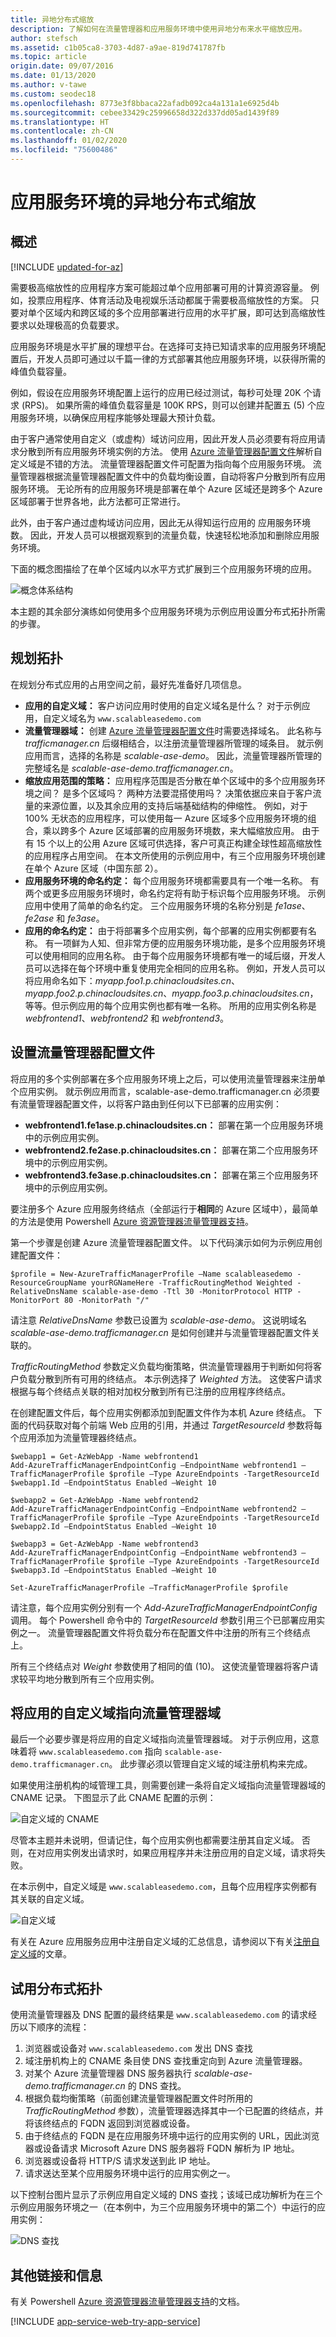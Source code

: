 ```yaml
---
title: 异地分布式缩放
description: 了解如何在流量管理器和应用服务环境中使用异地分布来水平缩放应用。
author: stefsch
ms.assetid: c1b05ca8-3703-4d87-a9ae-819d741787fb
ms.topic: article
origin.date: 09/07/2016
ms.date: 01/13/2020
ms.author: v-tawe
ms.custom: seodec18
ms.openlocfilehash: 8773e3f8bbaca22afadb092ca4a131a1e6925d4b
ms.sourcegitcommit: cebee33429c25996658d322d337dd05ad1439f89
ms.translationtype: HT
ms.contentlocale: zh-CN
ms.lasthandoff: 01/02/2020
ms.locfileid: "75600486"
---
```

# <a name="geo-distributed-scale-with-app-service-environments"></a>应用服务环境的异地分布式缩放
## <a name="overview"></a>概述

[!INCLUDE [updated-for-az](../../../includes/updated-for-az.md)]

需要极高缩放性的应用程序方案可能超过单个应用部署可用的计算资源容量。  例如，投票应用程序、体育活动及电视娱乐活动都属于需要极高缩放性的方案。 只要对单个区域内和跨区域的多个应用部署进行应用的水平扩展，即可达到高缩放性要求以处理极高的负载要求。

应用服务环境是水平扩展的理想平台。在选择可支持已知请求率的应用服务环境配置后，开发人员即可通过以千篇一律的方式部署其他应用服务环境，以获得所需的峰值负载容量。

例如，假设在应用服务环境配置上运行的应用已经过测试，每秒可处理 20K 个请求 (RPS)。  如果所需的峰值负载容量是 100K RPS，则可以创建并配置五 (5) 个应用服务环境，以确保应用程序能够处理最大预计负载。

由于客户通常使用自定义（或虚构）域访问应用，因此开发人员必须要有将应用请求分散到所有应用服务环境实例的方法。  使用 [Azure 流量管理器配置文件][AzureTrafficManagerProfile]解析自定义域是不错的方法。  流量管理器配置文件可配置为指向每个应用服务环境。  流量管理器根据流量管理器配置文件中的负载均衡设置，自动将客户分散到所有应用服务环境。  无论所有的应用服务环境是部署在单个 Azure 区域还是跨多个 Azure 区域部署于世界各地，此方法都可正常进行。

此外，由于客户通过虚构域访问应用，因此无从得知运行应用的 应用服务环境数。  因此，开发人员可以根据观察到的流量负载，快速轻松地添加和删除应用服务环境。

下面的概念图描绘了在单个区域内以水平方式扩展到三个应用服务环境的应用。

![概念体系结构][ConceptualArchitecture] 

本主题的其余部分演练如何使用多个应用服务环境为示例应用设置分布式拓扑所需的步骤。

## <a name="planning-the-topology"></a>规划拓扑
在规划分布式应用的占用空间之前，最好先准备好几项信息。

* **应用的自定义域：** 客户访问应用时使用的自定义域名是什么？  对于示例应用，自定义域名为 `www.scalableasedemo.com`
* **流量管理器域：** 创建 [Azure 流量管理器配置文件][AzureTrafficManagerProfile]时需要选择域名。  此名称与 *trafficmanager.cn* 后缀相结合，以注册流量管理器所管理的域条目。  就示例应用而言，选择的名称是 *scalable-ase-demo*。  因此，流量管理器所管理的完整域名是 *scalable-ase-demo.trafficmanager.cn*。
* **缩放应用范围的策略：** 应用程序范围是否分散在单个区域中的多个应用服务环境之间？  是多个区域吗？  两种方法要混搭使用吗？  决策依据应来自于客户流量的来源位置，以及其余应用的支持后端基础结构的伸缩性。  例如，对于 100% 无状态的应用程序，可以使用每一 Azure 区域多个应用服务环境的组合，乘以跨多个 Azure 区域部署的应用服务环境数，来大幅缩放应用。  由于有 15 个以上的公用 Azure 区域可供选择，客户可真正构建全球性超高缩放性的应用程序占用空间。  在本文所使用的示例应用中，有三个应用服务环境创建在单个 Azure 区域（中国东部 2）。
* **应用服务环境的命名约定：** 每个应用服务环境都需要具有一个唯一名称。  有两个或更多应用服务环境时，命名约定将有助于标识每个应用服务环境。  示例应用中使用了简单的命名约定。  三个应用服务环境的名称分别是 *fe1ase*、*fe2ase* 和 *fe3ase*。
* **应用的命名约定：** 由于将部署多个应用实例，每个部署的应用实例都要有名称。  有一项鲜为人知、但非常方便的应用服务环境功能，是多个应用服务环境可以使用相同的应用名称。  由于每个应用服务环境都有唯一的域后缀，开发人员可以选择在每个环境中重复使用完全相同的应用名称。  例如，开发人员可以将应用命名如下：*myapp.foo1.p.chinacloudsites.cn*、*myapp.foo2.p.chinacloudsites.cn*、*myapp.foo3.p.chinacloudsites.cn*，等等。但示例应用的每个应用实例也都有唯一名称。  所用的应用实例名称是 *webfrontend1*、*webfrontend2* 和 *webfrontend3*。

## <a name="setting-up-the-traffic-manager-profile"></a>设置流量管理器配置文件
将应用的多个实例部署在多个应用服务环境上之后，可以使用流量管理器来注册单个应用实例。  就示例应用而言，scalable-ase-demo.trafficmanager.cn 必须要有流量管理器配置文件，以将客户路由到任何以下已部署的应用实例： 

* **webfrontend1.fe1ase.p.chinacloudsites.cn：** 部署在第一个应用服务环境中的示例应用实例。
* **webfrontend2.fe2ase.p.chinacloudsites.cn：** 部署在第二个应用服务环境中的示例应用实例。
* **webfrontend3.fe3ase.p.chinacloudsites.cn：** 部署在第三个应用服务环境中的示例应用实例。

要注册多个 Azure 应用服务终结点（全部运行于**相同**的 Azure 区域中），最简单的方法是使用 Powershell [Azure 资源管理器流量管理器支持][ARMTrafficManager]。  

第一个步骤是创建 Azure 流量管理器配置文件。  以下代码演示如何为示例应用创建配置文件：

    $profile = New-AzureTrafficManagerProfile –Name scalableasedemo -ResourceGroupName yourRGNameHere -TrafficRoutingMethod Weighted -RelativeDnsName scalable-ase-demo -Ttl 30 -MonitorProtocol HTTP -MonitorPort 80 -MonitorPath "/"

请注意 *RelativeDnsName* 参数已设置为 *scalable-ase-demo*。  这说明域名 *scalable-ase-demo.trafficmanager.cn* 是如何创建并与流量管理器配置文件关联的。

*TrafficRoutingMethod* 参数定义负载均衡策略，供流量管理器用于判断如何将客户负载分散到所有可用的终结点。  本示例选择了 *Weighted* 方法。  这使客户请求根据与每个终结点关联的相对加权分散到所有已注册的应用程序终结点。 

在创建配置文件后，每个应用实例都添加到配置文件作为本机 Azure 终结点。  下面的代码获取对每个前端 Web 应用的引用，并通过 *TargetResourceId* 参数将每个应用添加为流量管理器终结点。

    $webapp1 = Get-AzWebApp -Name webfrontend1
    Add-AzureTrafficManagerEndpointConfig –EndpointName webfrontend1 –TrafficManagerProfile $profile –Type AzureEndpoints -TargetResourceId $webapp1.Id –EndpointStatus Enabled –Weight 10

    $webapp2 = Get-AzWebApp -Name webfrontend2
    Add-AzureTrafficManagerEndpointConfig –EndpointName webfrontend2 –TrafficManagerProfile $profile –Type AzureEndpoints -TargetResourceId $webapp2.Id –EndpointStatus Enabled –Weight 10

    $webapp3 = Get-AzWebApp -Name webfrontend3
    Add-AzureTrafficManagerEndpointConfig –EndpointName webfrontend3 –TrafficManagerProfile $profile –Type AzureEndpoints -TargetResourceId $webapp3.Id –EndpointStatus Enabled –Weight 10

    Set-AzureTrafficManagerProfile –TrafficManagerProfile $profile

请注意，每个应用实例分别有一个 *Add-AzureTrafficManagerEndpointConfig* 调用。  每个 Powershell 命令中的 *TargetResourceId* 参数引用三个已部署应用实例之一。  流量管理器配置文件将负载分布在配置文件中注册的所有三个终结点上。

所有三个终结点对 *Weight* 参数使用了相同的值 (10)。  这使流量管理器将客户请求较平均地分散到所有三个应用实例。 

## <a name="pointing-the-apps-custom-domain-at-the-traffic-manager-domain"></a>将应用的自定义域指向流量管理器域
最后一个必要步骤是将应用的自定义域指向流量管理器域。  对于示例应用，这意味着将 `www.scalableasedemo.com` 指向 `scalable-ase-demo.trafficmanager.cn`。  此步骤必须以管理自定义域的域注册机构来完成。  

如果使用注册机构的域管理工具，则需要创建一条将自定义域指向流量管理器域的 CNAME 记录。  下图显示了此 CNAME 配置的示例：

![自定义域的 CNAME][CNAMEforCustomDomain] 

尽管本主题并未说明，但请记住，每个应用实例也都需要注册其自定义域。  否则，在对应用实例发出请求时，如果应用程序并未注册应用的自定义域，请求将失败。  

在本示例中，自定义域是 `www.scalableasedemo.com`，且每个应用程序实例都有其关联的自定义域。

![自定义域][CustomDomain] 

有关在 Azure 应用服务应用中注册自定义域的汇总信息，请参阅以下有关[注册自定义域][RegisterCustomDomain]的文章。

## <a name="trying-out-the-distributed-topology"></a>试用分布式拓扑
使用流量管理器及 DNS 配置的最终结果是 `www.scalableasedemo.com` 的请求经历以下顺序的流程：

1. 浏览器或设备对 `www.scalableasedemo.com` 发出 DNS 查找
2. 域注册机构上的 CNAME 条目使 DNS 查找重定向到 Azure 流量管理器。
3. 对某个 Azure 流量管理器 DNS 服务器执行 *scalable-ase-demo.trafficmanager.cn* 的 DNS 查找。
4. 根据负载均衡策略（前面创建流量管理器配置文件时所用的 *TrafficRoutingMethod* 参数），流量管理器选择其中一个已配置的终结点，并将该终结点的 FQDN 返回到浏览器或设备。
5. 由于终结点的 FQDN 是在应用服务环境中运行的应用实例的 URL，因此浏览器或设备请求 Microsoft Azure DNS 服务器将 FQDN 解析为 IP 地址。 
6. 浏览器或设备将 HTTP/S 请求发送到此 IP 地址。  
7. 请求送达至某个应用服务环境中运行的应用实例之一。

以下控制台图片显示了示例应用自定义域的 DNS 查找；该域已成功解析为在三个示例应用服务环境之一（在本例中，为三个应用服务环境中的第二个）中运行的应用实例：

![DNS 查找][DNSLookup] 

## <a name="additional-links-and-information"></a>其他链接和信息
有关 Powershell [Azure 资源管理器流量管理器支持][ARMTrafficManager]的文档。  

[!INCLUDE [app-service-web-try-app-service](../../../includes/app-service-web-try-app-service.md)]

<!-- LINKS -->
[AzureTrafficManagerProfile]: ../../traffic-manager/traffic-manager-manage-profiles.md
[ARMTrafficManager]: ../../traffic-manager/traffic-manager-powershell-arm.md
[RegisterCustomDomain]: ../app-service-web-tutorial-custom-domain.md


<!-- IMAGES -->
[ConceptualArchitecture]: ./media/app-service-app-service-environment-geo-distributed-scale/ConceptualArchitecture-1.png
[CNAMEforCustomDomain]:  ./media/app-service-app-service-environment-geo-distributed-scale/CNAMECustomDomain-1.png
[DNSLookup]:  ./media/app-service-app-service-environment-geo-distributed-scale/DNSLookup-1.png
[CustomDomain]:  ./media/app-service-app-service-environment-geo-distributed-scale/CustomDomain-1.png 
